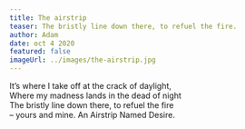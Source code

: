 ```yaml
---
title: The airstrip
teaser: The bristly line down there, to refuel the fire.
author: Adam
date: oct 4 2020
featured: false
imageUrl: ../images/the-airstrip.jpg
---
```


It’s where I take off at the crack of daylight,  
Where my madness lands in the dead of night  
The bristly line down there, to refuel the fire  
– yours and mine. An Airstrip Named Desire.
